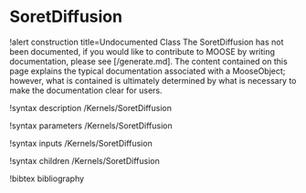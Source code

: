 <!-- MOOSE Documentation Stub: Remove this when content is added. -->

# SoretDiffusion

!alert construction title=Undocumented Class
The SoretDiffusion has not been documented, if you would like to contribute to MOOSE by
writing documentation, please see [/generate.md]. The content contained on this page explains
the typical documentation associated with a MooseObject; however, what is contained is ultimately
determined by what is necessary to make the documentation clear for users.

!syntax description /Kernels/SoretDiffusion

!syntax parameters /Kernels/SoretDiffusion

!syntax inputs /Kernels/SoretDiffusion

!syntax children /Kernels/SoretDiffusion

!bibtex bibliography
